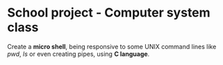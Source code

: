 # School project - Computer system class

Create a **micro shell**, being responsive to some UNIX command lines like *pwd*, *ls* or even creating pipes, using **C language**.
